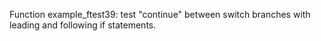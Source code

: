 Function example_ftest39: test "continue" between switch branches with leading and following if statements.
